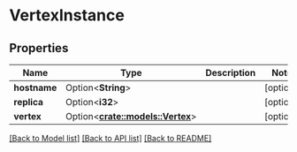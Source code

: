 # VertexInstance

## Properties

Name | Type | Description | Notes
------------ | ------------- | ------------- | -------------
**hostname** | Option<**String**> |  | [optional]
**replica** | Option<**i32**> |  | [optional]
**vertex** | Option<[**crate::models::Vertex**](Vertex.md)> |  | [optional]

[[Back to Model list]](../README.md#documentation-for-models) [[Back to API list]](../README.md#documentation-for-api-endpoints) [[Back to README]](../README.md)


